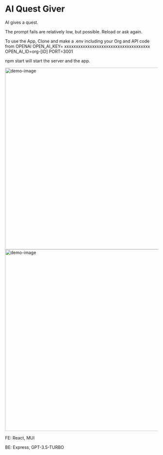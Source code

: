 # AI Quest Giver
AI gives a quest.

The prompt fails are relatively low, but possible. Reload or ask again.

To use the App, Clone and make a .env including your Org and API code from OPENAI
OPEN_AI_KEY= xxxxxxxxxxxxxxxxxxxxxxxxxxxxxxxxxxxxx
OPEN_AI_ID=org-[ID]
PORT=3001

npm start will start the server and the app.


<img src="https://github.com/lmlassiter/metafarce/blob/main/Quest_Giver_Demo.png" alt="demo-image" width="600">

<img src="https://github.com/lmlassiter/metafarce/blob/main/Quest_Giver_Demo2.png" alt="demo-image" width="600">

FE: React, MUI

BE: Express, GPT-3.5-TURBO
